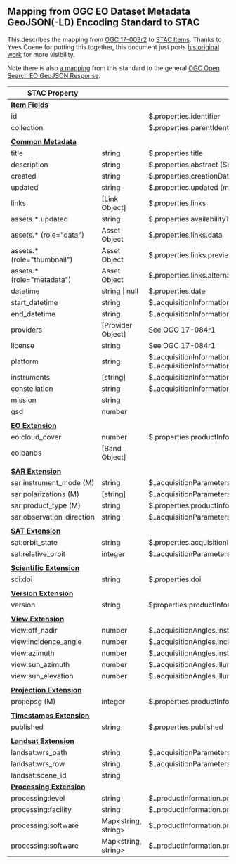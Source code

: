## Mapping from OGC EO Dataset Metadata GeoJSON(-LD) Encoding Standard to STAC

This describes the mapping from [OGC 17-003r2](https://docs.opengeospatial.org/is/17-003r2/17-003r2.html) to [STAC 
Items](https://github.com/radiantearth/stac-spec/blob/master/item-spec/item-spec.md). Thanks to Yves Coene for putting this together, this document
just ports [his original work](https://docs.google.com/document/d/1LDew69b104krdln66eGGPSjHX9rbs4UTYabPGM3FMo8/edit) for more visibility.

Note there is also [a mapping](http://docs.opengeospatial.org/is/17-047r1/17-047r1.html#113) from this standard to the general [OGC Open Search EO GeoJSON
Response](http://docs.opengeospatial.org/is/17-047r1/17-047r1.html).

| **STAC Property**                                                                        |                   | **OGC 17-003r2 Property**                                                                                             
|------------------------------------------------------------------------------------------|-------------------|------------------------------------------------------------------------------------------------------------------------|
| **[Item Fields](https://github.com/radiantearth/stac-spec/blob/master/item-spec/item-spec.md#item-fields)** |                   |                                                                                                                        |
| id                                                                                       |                   | $.properties.identifier                                                                                                |
| collection                                                                               |                   | $.properties.parentIdentifier                                                                                          |
|                                                                                          |                   |                                                                                                                        |
| **[Common Metadata](https://github.com/radiantearth/stac-spec/blob/master/item-spec/common-metadata.md)**       |                   |                                                                                                                        |
| title                                                                                    | string            | $.properties.title                                                                                                     |
| description                                                                              | string            | $.properties.abstract (See OGC 17-084r1)                                                                               |
| created                                                                                  | string            | $.properties.creationDate                                                                                              |
| updated                                                                                 | string            | $.properties.updated (metadata)                                                                                                 |
| links                                                                        | [Link Object]            | $.properties.links  |
| assets.*.updated                                                                        | string            | $.properties.availabilityTime (data)  |
| assets.* (role="data")                                                                   | Asset Object            | $.properties.links.data  |
| assets.* (role="thumbnail")                                                               | Asset Object            | $.properties.links.previews  |
| assets.* (role="metadata")                                                               | Asset Object            | $.properties.links.alternates  |
| datetime                                                                                 | string \| null    | $.properties.date                                                                                                      |
| start_datetime                                                                           | string            | $..acquisitionInformation[\*].acquisitionParameters.beginningDateTime                                                   
| end_datetime                                                                             | string            | $..acquisitionInformation[\*].acquisitionParameters.endingDateTime                                                      
| providers                                                                                | [Provider Object] | See OGC 17-084r1                                                                                                       |
| license                                                                                  | string            | See OGC 17-084r1                                                                                                       |
| platform                                                                                 | string            | $..acquisitionInformation[\*].platform.platformShortName $..acquisitionInformation[\*].platform.platformSerialIdentifier |
| instruments                                                                              | [string]          | $..acquisitionInformation[\*].instrument.instrumentShortName                                                            |
| constellation                                                                            | string            | $..acquisitionInformation[\*].platform.platformShortName                                                                |
| mission                                                                                  | string            |                                                                                                                        |
| gsd                                                                                      | number            |                                                                                                                        |
|                                                                                          |                   |                                                      
| **[EO Extension](https://github.com/stac-extensions/eo)**                      |                   |                                                                                                                        |
| eo:cloud_cover                                                                           | number            | $.properties.productInformation.cloudCover                                                                             |
| eo:bands                                                                                 | [Band Object]     |                                                                                                                        |
|  |                                                                  |
| **[SAR Extension](https://github.com/stac-extensions/sar)**           |                   |                                                                                                                        |
| sar:instrument_mode (M)                                                                  | string            | $..acquisitionParameters.operationalMode                                                                               |
| sar:polarizations (M)                                                                  | [string]            |  $..acquisitionParameters.polarisationChannels |
|  sar:product_type (M)       |   string              |  $.properties.productInformation.productType   |
|  sar:observation_direction  |     string            | $..acquisitionParameters.antennaLookDirection |
|                                                                                          |                   |    
| **[SAT Extension](https://github.com/stac-extensions/sat)** |                   |         |
|  sat:orbit_state  |     string            | $.properties.acquisitionInformation[*].acquisitionParameters.orbitDirection |
|  sat:relative_orbit |  integer | $..acquisitionParameters.relativeOrbitNumber |
|                                                                                          |                   |    
| **[Scientific Extension](https://github.com/stac-extensions/scientific)** |                   |         |
|  sci:doi  |     string            | $.properties.doi |
|                                                                                          |                   |    
| **[Version Extension](https://github.com/stac-extensions/version)** |                   |         |
|  version  |     string            | $properties.productInformation.version |
|                                                                                          |                   |    
| **[View Extension](https://github.com/stac-extensions/view)** |                   |         |
|  view:off_nadir  |     number            | $..acquisitionAngles.instrumentElevationAngle  |
|  view:incidence_angle  |     number            | $..acquisitionAngles.incidenceAngle  |
|  view:azimuth  |     number            | $..acquisitionAngles.instrumentAzimuthAngle  |
|  view:sun_azimuth  |     number            | $..acquisitionAngles.illuminationAzimuthAngle  |
|  view:sun_elevation  |     number            | $..acquisitionAngles.illuminationElevationAngle  |
|                                                                                          |                   |    
| **[Projection Extension](https://github.com/stac-extensions/projection)** |                   |         |
|  proj:epsg (M)  |     integer            | $.properties.productInformation.referenceSystemIdentifier |
|                                                                                          |                   |    
| **[Timestamps Extension](https://github.com/stac-extensions/timestamps)** |                   |         |
|  published  |     string            | $.properties.published |
|                                                                                          |                   |    
| **[Landsat Extension](https://landsat.usgs.gov/stac/landsat-extension/schema.json)** |                   |         |
|  landsat:wrs_path  |     string            | $..acquisitionParameters.wrsLongitudeGrid |
|  landsat:wrs_row  |     string            | $..acquisitionParameters.wrsLatitudeGrid |
|  landsat:scene_id  |     string            |  |
| **[Processing Extension](https://github.com/stac-extensions/processing)** |                   |         |
|  processing:level  |     string            | $..productInformation.processingLevel |
|  processing:facility  |     string            | $..productInformation.processingCenter |
|  processing:software  |     Map<string, string>            | $..productInformation.processorName  |
|  processing:software  |     Map<string, string>            | $..productInformation.processorVersion |




